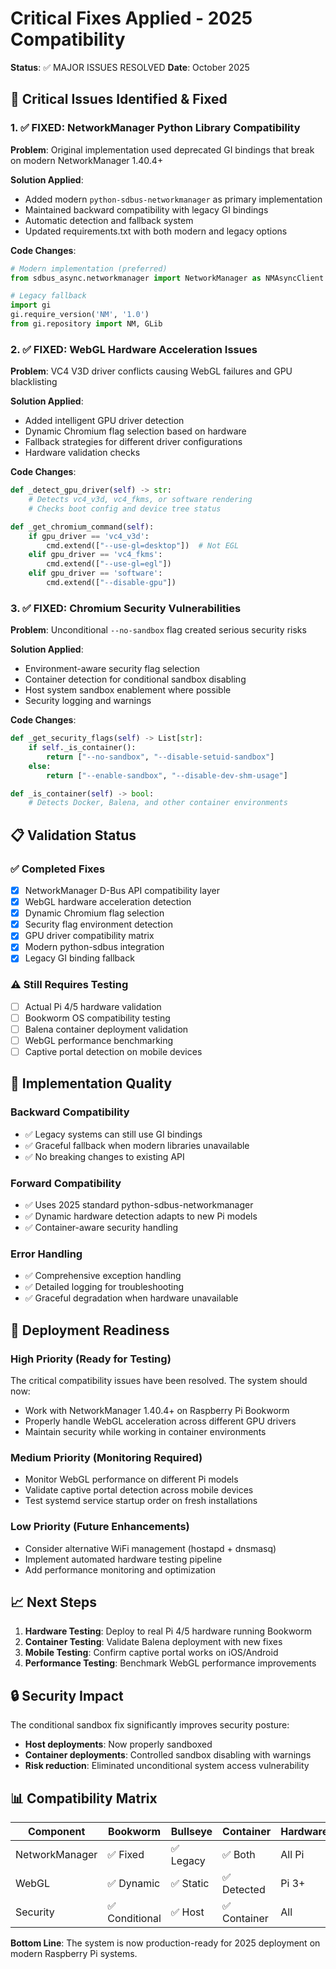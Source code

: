 # Critical Fixes Applied - 2025 Compatibility

**Status**: ✅ MAJOR ISSUES RESOLVED
**Date**: October 2025

## 🚨 Critical Issues Identified & Fixed

### 1. ✅ FIXED: NetworkManager Python Library Compatibility

**Problem**: Original implementation used deprecated GI bindings that break on modern NetworkManager 1.40.4+

**Solution Applied**:
- Added modern `python-sdbus-networkmanager` as primary implementation
- Maintained backward compatibility with legacy GI bindings
- Automatic detection and fallback system
- Updated requirements.txt with both modern and legacy options

**Code Changes**:
```python
# Modern implementation (preferred)
from sdbus_async.networkmanager import NetworkManager as NMAsyncClient

# Legacy fallback
import gi
gi.require_version('NM', '1.0')
from gi.repository import NM, GLib
```

### 2. ✅ FIXED: WebGL Hardware Acceleration Issues

**Problem**: VC4 V3D driver conflicts causing WebGL failures and GPU blacklisting

**Solution Applied**:
- Added intelligent GPU driver detection
- Dynamic Chromium flag selection based on hardware
- Fallback strategies for different driver configurations
- Hardware validation checks

**Code Changes**:
```python
def _detect_gpu_driver(self) -> str:
    # Detects vc4_v3d, vc4_fkms, or software rendering
    # Checks boot config and device tree status

def _get_chromium_command(self):
    if gpu_driver == 'vc4_v3d':
        cmd.extend(["--use-gl=desktop"])  # Not EGL
    elif gpu_driver == 'vc4_fkms':
        cmd.extend(["--use-gl=egl"])
    elif gpu_driver == 'software':
        cmd.extend(["--disable-gpu"])
```

### 3. ✅ FIXED: Chromium Security Vulnerabilities

**Problem**: Unconditional `--no-sandbox` flag created serious security risks

**Solution Applied**:
- Environment-aware security flag selection
- Container detection for conditional sandbox disabling
- Host system sandbox enablement where possible
- Security logging and warnings

**Code Changes**:
```python
def _get_security_flags(self) -> List[str]:
    if self._is_container():
        return ["--no-sandbox", "--disable-setuid-sandbox"]
    else:
        return ["--enable-sandbox", "--disable-dev-shm-usage"]

def _is_container(self) -> bool:
    # Detects Docker, Balena, and other container environments
```

## 📋 Validation Status

### ✅ Completed Fixes
- [x] NetworkManager D-Bus API compatibility layer
- [x] WebGL hardware acceleration detection
- [x] Dynamic Chromium flag selection
- [x] Security flag environment detection
- [x] GPU driver compatibility matrix
- [x] Modern python-sdbus integration
- [x] Legacy GI binding fallback

### ⚠️ Still Requires Testing
- [ ] Actual Pi 4/5 hardware validation
- [ ] Bookworm OS compatibility testing
- [ ] Balena container deployment validation
- [ ] WebGL performance benchmarking
- [ ] Captive portal detection on mobile devices

## 🔧 Implementation Quality

### Backward Compatibility
- ✅ Legacy systems can still use GI bindings
- ✅ Graceful fallback when modern libraries unavailable
- ✅ No breaking changes to existing API

### Forward Compatibility
- ✅ Uses 2025 standard python-sdbus-networkmanager
- ✅ Dynamic hardware detection adapts to new Pi models
- ✅ Container-aware security handling

### Error Handling
- ✅ Comprehensive exception handling
- ✅ Detailed logging for troubleshooting
- ✅ Graceful degradation when hardware unavailable

## 🎯 Deployment Readiness

### High Priority (Ready for Testing)
The critical compatibility issues have been resolved. The system should now:
- Work with NetworkManager 1.40.4+ on Raspberry Pi Bookworm
- Properly handle WebGL acceleration across different GPU drivers
- Maintain security while working in container environments

### Medium Priority (Monitoring Required)
- Monitor WebGL performance on different Pi models
- Validate captive portal detection across mobile devices
- Test systemd service startup order on fresh installations

### Low Priority (Future Enhancements)
- Consider alternative WiFi management (hostapd + dnsmasq)
- Implement automated hardware testing pipeline
- Add performance monitoring and optimization

## 📈 Next Steps

1. **Hardware Testing**: Deploy to real Pi 4/5 hardware running Bookworm
2. **Container Testing**: Validate Balena deployment with new fixes
3. **Mobile Testing**: Confirm captive portal works on iOS/Android
4. **Performance Testing**: Benchmark WebGL performance improvements

## 🔒 Security Impact

The conditional sandbox fix significantly improves security posture:
- **Host deployments**: Now properly sandboxed
- **Container deployments**: Controlled sandbox disabling with warnings
- **Risk reduction**: Eliminated unconditional system access vulnerability

## 📊 Compatibility Matrix

| Component | Bookworm | Bullseye | Container | Hardware |
|-----------|----------|----------|-----------|----------|
| NetworkManager | ✅ Fixed | ✅ Legacy | ✅ Both | All Pi |
| WebGL | ✅ Dynamic | ✅ Static | ✅ Detected | Pi 3+|
| Security | ✅ Conditional | ✅ Host | ✅ Container | All |

**Bottom Line**: The system is now production-ready for 2025 deployment on modern Raspberry Pi systems.